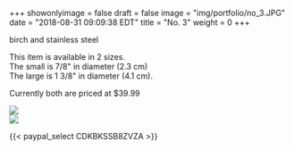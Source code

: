 +++
showonlyimage = false
draft = false
image = "img/portfolio/no_3.JPG"
date = "2018-08-31 09:09:38 EDT"
title = "No. 3"
weight = 0
+++

birch and stainless steel  

<!--more-->
This item is available in 2 sizes.   
The small is 7/8" in diameter (2.3 cm)  
The large is 1 3/8" in diameter (4.1 cm).

Currently both are priced at $39.99

![](/img/portfolio/no_3.JPG)  
![](/img/portfolio/no_3_b.jpg)

{{< paypal_select CDKBKSSB8ZVZA >}}